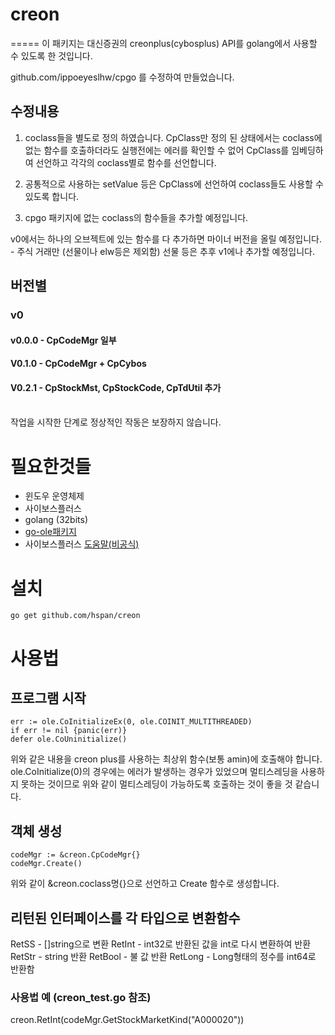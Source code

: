 # creon
=====
이 패키지는 대신증권의 creonplus(cybosplus) API를 golang에서 사용할 수 있도록 한 것입니다.


github.com/ippoeyeslhw/cpgo 를 수정하여 만들었습니다.
## 수정내용
1. coclass들을 별도로 정의 하였습니다.
CpClass만 정의 된 상태에서는 coclass에 없는 함수를 호출하더라도 실행전에는 에러를 확인할 수 없어 CpClass를 임베딩하여 선언하고 각각의 coclass별로 함수를 선언합니다.
2. 공통적으로 사용하는 setValue 등은 CpClass에 선언하여 coclass들도 사용할 수 있도록 합니다.

3. cpgo 패키지에 없는 coclass의 함수들을 추가할 예정입니다.


v0에서는 하나의 오브젝트에 있는 함수를 다 추가하면 마이너 버전을 올릴 예정입니다. - 주식 거래만 
(선물이나 elw등은 제외함)
선물 등은 추후 v1에나 추가할 예정입니다.

## 버전별
### v0
#### v0.0.0 - CpCodeMgr 일부
#### V0.1.0 - CpCodeMgr + CpCybos
#### V0.2.1 - CpStockMst, CpStockCode, CpTdUtil 추가
<br>
작업을 시작한 단계로 정상적인 작동은 보장하지 않습니다.
<p>

# 필요한것들
 * 윈도우 운영체제
 * 사이보스플러스
 * golang (32bits)
 * [go-ole패키지](https://github.com/go-ole/go-ole)
 * 사이보스플러스 [도움말(비공식)](http://cybosplus.github.io/)

# 설치

```
go get github.com/hspan/creon

```

# 사용법
## 프로그램 시작
```
err := ole.CoInitializeEx(0, ole.COINIT_MULTITHREADED)
if err != nil {panic(err)}
defer ole.CoUninitialize()
```
위와 같은 내용을 creon plus를 사용하는 최상위 함수(보통 amin)에 호출해야 합니다.
ole.CoInitialize(0)의 경우에는 에러가 발생하는 경우가 있었으며 멀티스레딩을 사용하지 못하는 것이므로 위와 같이 멀티스레딩이 가능하도록 호출하는 것이 좋을 것 같습니다.

## 객체 생성
```
codeMgr := &creon.CpCodeMgr{}
codeMgr.Create()
```
위와 같이 &creon.coclass명{}으로 선언하고 Create 함수로 생성합니다.

## 리턴된 인터페이스를 각 타입으로 변환함수
RetSS - []string으로 변환
RetInt - int32로 반환된 값을 int로 다시 변환하여 반환
RetStr - string 반환
RetBool - 불 값 반환
RetLong - Long형태의 정수를 int64로 반환함

### 사용법 예 (creon_test.go 참조)
creon.RetInt(codeMgr.GetStockMarketKind("A000020"))
